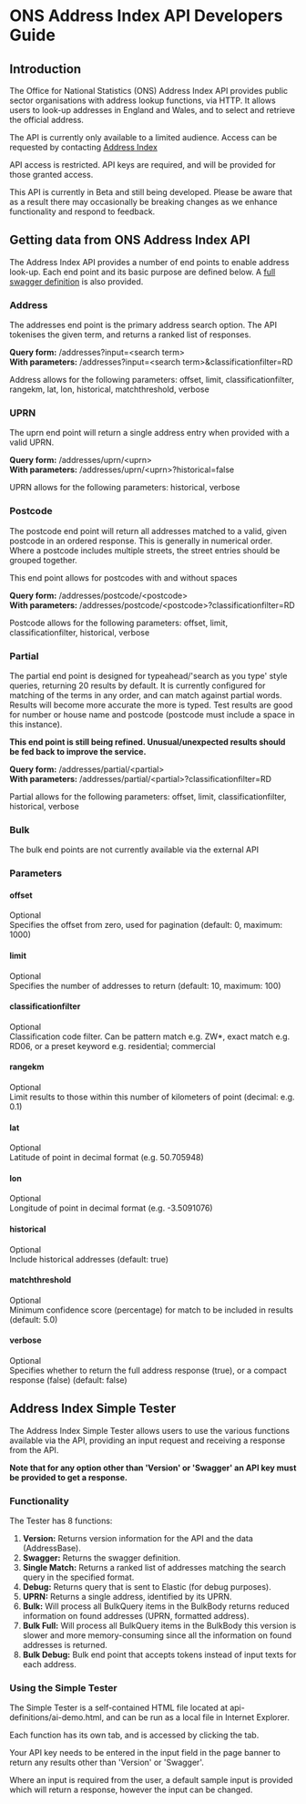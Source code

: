 <h1>ONS Address Index API Developers Guide</h1>

<h2>Introduction</h2>

<p>The Office for National Statistics (ONS) Address Index API provides public sector organisations with address lookup functions, via HTTP. It allows users to look-up addresses in England and Wales, and to select and retrieve the official address.</p>

<p>The API is currently only available to a limited audience. Access can be requested by contacting <a href="mailto:ai.users@ons.gov.uk">Address Index</a></p>

<p>API access is restricted. API keys are required, and will be provided for those granted access.</p>

<p>This API is currently in Beta and still being developed. Please be aware that as a result there may occasionally be breaking changes as we enhance functionality and respond to feedback.</p>

<h2>Getting data from ONS Address Index API</h2>

<p>The Address Index API provides a number of end points to enable address look-up. Each end point and its basic purpose are defined below. A <a href="ai-swagger.json">full swagger definition</a> is also provided.</p>

<h3>Address</h3>

<p>The addresses end point is the primary address search option. The API tokenises the given term, and returns a ranked list of responses.</p>

<p><strong>Query form:</strong> /addresses?input=&lt;search term&gt;<br>
<strong>With parameters:</strong> /addresses?input=&lt;search term&gt;&classificationfilter=RD</p>

<p>Address allows for the following parameters: offset, limit, classificationfilter, rangekm, lat, lon, historical, matchthreshold, verbose</p>

<h3>UPRN</h3>

<p>The uprn end point will return a single address entry when provided with a valid UPRN.</p>

<p><strong>Query form:</strong> /addresses/uprn/&lt;uprn&gt;<br>
<strong>With parameters:</strong> /addresses/uprn/&lt;uprn&gt;?historical=false</p>

<p>UPRN allows for the following parameters: historical, verbose</p>

<h3>Postcode</h3>

<p>The postcode end point will return all addresses matched to a valid, given postcode in an ordered response. This is generally in numerical order. Where a postcode includes multiple streets, the street entries should be grouped together.</p>

<p>This end point allows for postcodes with and without spaces</p>

<p><strong>Query form:</strong> /addresses/postcode/&lt;postcode&gt;<br>
<strong>With parameters:</strong> /addresses/postcode/&lt;postcode&gt;?classificationfilter=RD</p>

<p>Postcode allows for the following parameters: offset, limit, classificationfilter, historical, verbose</p>

<h3>Partial</h3>

<p>The partial end point is designed for typeahead/'search as you type' style queries, returning 20 results by default. It is currently configured for matching of the terms in any order, and can match against partial words. Results will become more accurate the more is typed. Test results are good for number or house name and postcode (postcode must include a space in this instance).</p>

<p><strong>This end point is still being refined. Unusual/unexpected results should be fed back to improve the service.</strong></p>

<p><strong>Query form:</strong> /addresses/partial/&lt;partial&gt;<br>
<strong>With parameters:</strong> /addresses/partial/&lt;partial&gt;?classificationfilter=RD</p>

<p>Partial allows for the following parameters: offset, limit, classificationfilter, historical, verbose</p>

<h3>Bulk</h3>

<p>The bulk end points are not currently available via the external API</p>

<h3>Parameters</h3>

<h4>offset</h4>
<p>Optional<br>Specifies the offset from zero, used for pagination (default: 0, maximum: 1000)</p>

<h4>limit</h4>
<p>Optional<br>Specifies the number of addresses to return (default: 10, maximum: 100)</p>

<h4>classificationfilter</h4>
<p>Optional<br>Classification code filter. Can be pattern match e.g. ZW*, exact match e.g. RD06, or a preset keyword e.g. residential; commercial</p>

<h4>rangekm</h4>
<p>Optional<br>Limit results to those within this number of kilometers of point (decimal: e.g. 0.1)</p>

<h4>lat</h4>
<p>Optional<br>Latitude of point in decimal format (e.g. 50.705948)</p>

<h4>lon</h4>
<p>Optional<br>Longitude of point in decimal format (e.g. -3.5091076)</p>

<h4>historical</h4>
<p>Optional<br>Include historical addresses (default: true)</p>

<h4>matchthreshold</h4>
<p>Optional<br>Minimum confidence score (percentage) for match to be included in results (default: 5.0)</p>

<h4>verbose</h4>
<p>Optional<br>Specifies whether to return the full address response (true), or a compact response (false) (default: false)</p>

<h2>Address Index Simple Tester</h2>

The Address Index Simple Tester allows users to use the various functions available via the API, providing an input request and receiving a response from the API.

<strong>Note that for any option other than 'Version' or 'Swagger' an API key must be provided to get a response.</strong>

<h3>Functionality</h3>

The Tester has 8 functions: 

<ol>
<li><strong>Version:</strong> Returns version information for the API and the data (AddressBase).</li>
<li><strong>Swagger:</strong> Returns the swagger definition.</li>
<li><strong>Single Match:</strong> Returns a ranked list of addresses matching the search query in the specified format.</li>
<li><strong>Debug:</strong> Returns query that is sent to Elastic (for debug purposes).</li>
<li><strong>UPRN:</strong> Returns a single address, identified by its UPRN.</li>
<li><strong>Bulk:</strong> Will process all BulkQuery items in the BulkBody returns reduced information on found addresses (UPRN, formatted address).</li>
<li><strong>Bulk Full:</strong> Will process all BulkQuery items in the BulkBody this version is slower and more memory-consuming since all the information on found addresses is returned.</li>
<li><strong>Bulk Debug:</strong> Bulk end point that accepts tokens instead of input texts for each address.</li>
</ol>

<h3>Using the Simple Tester</h3>

The Simple Tester is a self-contained HTML file located at api-definitions/ai-demo.html, and can be run as a local file in Internet Explorer.

Each function has its own tab, and is accessed by clicking the tab.

Your API key needs to be entered in the input field in the page banner to return any results other than 'Version' or 'Swagger'.

Where an input is required from the user, a default sample input is provided which will return a response, however the input can be changed.